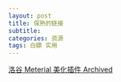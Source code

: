 ```yaml
---
layout: post
title: 保熟的链接
subtitle: 
categories: 资源
tags: 白嫖 实用
---
```

[洛谷 Meterial 美化插件 Archived](https://www.luogu.com.cn/blog/YunQian/stylishstylus-wo-di-liu-lan-qi-wo-zuo-zhu# )
